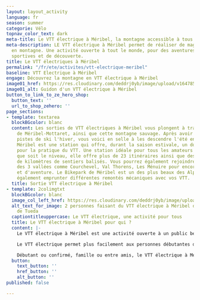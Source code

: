 ```yaml
---
layout: layout_activity
language: fr
season: summer
categorie: Vélo
topnav_color_text: dark
meta-title: Le VTT électrique à Méribel, la montagne accessible à tous
meta-description: LE VTT électrique à Méribel permet de réaliser de magnifiques randonnées
  en montagne. Une activité ouverte à tout le monde, pour des aventures ludiques,
  sportives et de découverte.
title: Le VTT électriques à Méribel
permalink: "/fr/ete/activites/vtt-electrique-meribel"
baseline: VTT Electrique à Méribel
engage: Découvrez la montagne en VTT électrique à Méribel
image01_href: https://res.cloudinary.com/deddrj0yb/image/upload/v1647857920/website/M%C3%A9ribel/35365524180_debaa2cd42_o.jpg
image01_alt: Guidon d'un VTT électrique à Méribel
button_to_link_to_ze_hero_shop:
  button_text: ''
  url_to_shop_zehero: ''
page_sections:
- template: textarea
  blockBGcolor: blanc
  content: Les sorties de VTT électriques à Méribel vous plongent à travers les villages
    de Méribel-Mottaret, ainsi que cette montagne sauvage. Après avoir profité des
    pistes de ski l'hiver, vous voici en selle à les descendre l'été en VTT électrique.
    Méribel est une station qui offre, durant la saison estivale, un domaine incroyable
    pour la pratique du VTT. Une station idéale pour tous les amateurs de VTT, quel
    que soit le niveau, elle offre plus de 23 itinéraires ainsi que des centaines
    de kilomètres de sentiers balisés. Vous pourrez également rejoindre les stations
    des 3 vallées comme Courchevel, Val Thorens, Les Ménuire pour encore plus de circuit
    et d'aventure. Le Bikepark de Méribel est un des plus beaux des Alpes. Vous pourrez
    également emprunter différentes remontés mécaniques avec vos VTT.
  title: Sortie VTT électrique à Méribel
- template: 2colimgtxt
  blockBGcolor: blanc
  image_col_left_href: https://res.cloudinary.com/deddrj0yb/image/upload/v1648132826/website/M%C3%A9ribel/48230034906_3f54e7e3a3_c.jpg
  alt_text_for_image: 2 personnes faisant du VTT électrique à Méribel devant le lac
    de Tueda
  captiontitleuppercase: Le VTT électrique, une activité pour tous
  title: Le VTT électrique à Méribel pour qui ?
  content: |-
    Le VTT électrique à Méribel est une activité ouverte à un public beaucoup plus large que le VTT classique. En effet, l'assistance ainsi que les différents modes de puissance va permettre de faciliter le pédalage, de franchir plus facilement les obstacles et le dénivelé sans trop forcer. Cela rend alors la pratique plus agréable et facilite l'engagement physique. En descente, le VTT électrique sera également très agréable à manœuvrer. Engagez-vous dans les descentes techniques en toute confiance.

    Le VTT électrique permet plus facilement aux personnes débutantes de se tenter dans l'activité du VTT. Le VTT classique reste tout de même beaucoup plus physique et éprouvant sur l'aspect physique et musculaire. L'assistance électrique va également permettre d'avoir des groupes de niveau qui seront beaucoup plus homogènes. Hormis l'engagement en descente, en montée grâce aux vitesses, chacun pourra suivre l'autre. Vous pourrez alors partir en famille randonner sur les sentiers de VTT à Méribel.

    Débutant ou confirmé, famille ou entre amis, le VTT électrique à Méribel vous permettra de randonnées des journées entières en découvrant la station, de faire des descentes techniques et engagées mais aussi de faire une bonne sortie sportive.
  button:
    text_button: ''
    href_button: ''
    alt_button: ''
published: false

---
```

